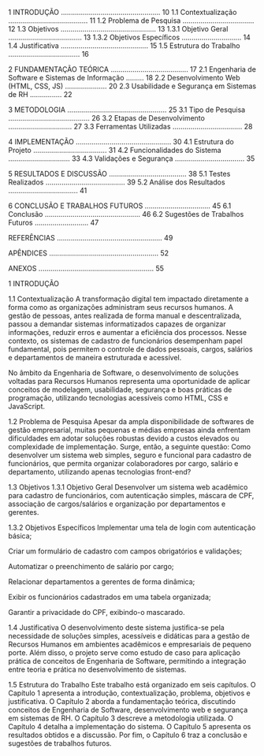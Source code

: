 1 INTRODUÇÃO .................................................. 10
   1.1 Contextualização ........................................ 11
   1.2 Problema de Pesquisa .................................... 12
   1.3 Objetivos ................................................ 13
       1.3.1 Objetivo Geral ..................................... 13
       1.3.2 Objetivos Específicos .............................. 14
   1.4 Justificativa ............................................ 15
   1.5 Estrutura do Trabalho .................................... 16

2 FUNDAMENTAÇÃO TEÓRICA ....................................... 17
   2.1 Engenharia de Software e Sistemas de Informação ......... 18
   2.2 Desenvolvimento Web (HTML, CSS, JS) ..................... 20
   2.3 Usabilidade e Segurança em Sistemas de RH ................ 22

3 METODOLOGIA .................................................. 25
   3.1 Tipo de Pesquisa ......................................... 26
   3.2 Etapas de Desenvolvimento ................................ 27
   3.3 Ferramentas Utilizadas ................................... 28

4 IMPLEMENTAÇÃO ................................................ 30
   4.1 Estrutura do Projeto ..................................... 31
   4.2 Funcionalidades do Sistema ............................... 33
   4.3 Validações e Segurança ................................... 35

5 RESULTADOS E DISCUSSÃO ....................................... 38
   5.1 Testes Realizados ........................................ 39
   5.2 Análise dos Resultados ................................... 41

6 CONCLUSÃO E TRABALHOS FUTUROS ................................. 45
   6.1 Conclusão ................................................ 46
   6.2 Sugestões de Trabalhos Futuros ........................... 47

REFERÊNCIAS ..................................................... 49

APÊNDICES ....................................................... 52

ANEXOS .......................................................... 55



1 INTRODUÇÃO

1.1 Contextualização
A transformação digital tem impactado diretamente a forma como as organizações administram seus recursos humanos. A gestão de pessoas, antes realizada de forma manual e descentralizada, passou a demandar sistemas informatizados capazes de organizar informações, reduzir erros e aumentar a eficiência dos processos. Nesse contexto, os sistemas de cadastro de funcionários desempenham papel fundamental, pois permitem o controle de dados pessoais, cargos, salários e departamentos de maneira estruturada e acessível.

No âmbito da Engenharia de Software, o desenvolvimento de soluções voltadas para Recursos Humanos representa uma oportunidade de aplicar conceitos de modelagem, usabilidade, segurança e boas práticas de programação, utilizando tecnologias acessíveis como HTML, CSS e JavaScript.

1.2 Problema de Pesquisa
Apesar da ampla disponibilidade de softwares de gestão empresarial, muitas pequenas e médias empresas ainda enfrentam dificuldades em adotar soluções robustas devido a custos elevados ou complexidade de implementação. Surge, então, a seguinte questão: Como desenvolver um sistema web simples, seguro e funcional para cadastro de funcionários, que permita organizar colaboradores por cargo, salário e departamento, utilizando apenas tecnologias front-end?

1.3 Objetivos
1.3.1 Objetivo Geral
Desenvolver um sistema web acadêmico para cadastro de funcionários, com autenticação simples, máscara de CPF, associação de cargos/salários e organização por departamentos e gerentes.

1.3.2 Objetivos Específicos
Implementar uma tela de login com autenticação básica;

Criar um formulário de cadastro com campos obrigatórios e validações;

Automatizar o preenchimento de salário por cargo;

Relacionar departamentos a gerentes de forma dinâmica;

Exibir os funcionários cadastrados em uma tabela organizada;

Garantir a privacidade do CPF, exibindo-o mascarado.

1.4 Justificativa
O desenvolvimento deste sistema justifica-se pela necessidade de soluções simples, acessíveis e didáticas para a gestão de Recursos Humanos em ambientes acadêmicos e empresariais de pequeno porte. Além disso, o projeto serve como estudo de caso para aplicação prática de conceitos de Engenharia de Software, permitindo a integração entre teoria e prática no desenvolvimento de sistemas.

1.5 Estrutura do Trabalho
Este trabalho está organizado em seis capítulos. O Capítulo 1 apresenta a introdução, contextualização, problema, objetivos e justificativa. O Capítulo 2 aborda a fundamentação teórica, discutindo conceitos de Engenharia de Software, desenvolvimento web e segurança em sistemas de RH. O Capítulo 3 descreve a metodologia utilizada. O Capítulo 4 detalha a implementação do sistema. O Capítulo 5 apresenta os resultados obtidos e a discussão. Por fim, o Capítulo 6 traz a conclusão e sugestões de trabalhos futuros.




